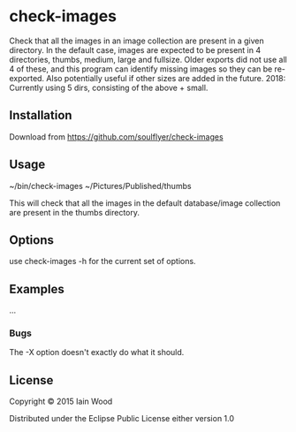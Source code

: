 # check-images

Check that all the images in an image collection are present in a given directory. In the default case, images are expected to be present in 4 directories, thumbs, medium, large and fullsize. Older exports did not use all 4 of these, and this program can identify missing images so they can be re-exported. Also potentially useful if other sizes are added in the future.
2018: Currently using 5 dirs, consisting of the above + small.

## Installation

Download from https://github.com/soulflyer/check-images

## Usage

~/bin/check-images ~/Pictures/Published/thumbs

This will check that all the images in the default database/image collection are present in the thumbs directory.

## Options

use check-images -h for the current set of options.

## Examples

...

### Bugs

The -X option doesn't exactly do what it should.

## License

Copyright © 2015 Iain Wood

Distributed under the Eclipse Public License either version 1.0

